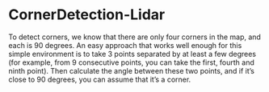 # CornerDetection-Lidar
To detect corners, we know that there are only four corners in the map, and each is 90 degrees. An easy approach that works well enough for this simple environment is to take 3 points separated by at least a few degrees (for example, from 9 consecutive points, you can take the first, fourth and ninth point). Then calculate the angle between these two points, and if it’s close to 90 degrees, you can assume that it’s a corner.
